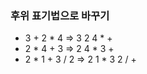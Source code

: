 ### 후위 표기법으로 바꾸기
- 3 + 2 * 4 => 3 2 4 * +
- 2 * 4 + 3 => 2 4 * 3 +
- 2 * 1 + 3 / 2 => 2 1 * 3 2 / +
